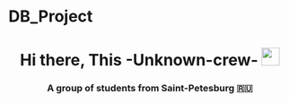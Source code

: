 # DB_Project
<h1 align="center">Hi there, This -Unknown-crew-</a> 
<img src="https://github.com/blackcater/blackcater/raw/main/images/Hi.gif" height="32"/></h1>
<h3 align="center">A group of students from Saint-Petesburg 🇷🇺</h3>
